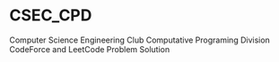 # CSEC_CPD
Computer Science Engineering Club Computative Programing Division 
CodeForce and LeetCode Problem Solution
